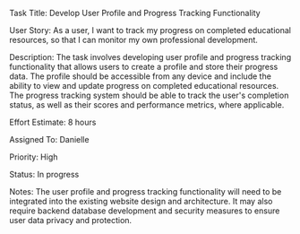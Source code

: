 Task Title: Develop User Profile and Progress Tracking Functionality

User Story: As a user, I want to track my progress on completed educational resources, so that I can monitor my own professional development.

Description: The task involves developing user profile and progress tracking functionality that allows users to create a profile and store their progress data. The profile should be accessible from any device and include the ability to view and update progress on completed educational resources. The progress tracking system should be able to track the user's completion status, as well as their scores and performance metrics, where applicable.

Effort Estimate: 8 hours

Assigned To: Danielle

Priority: High

Status: In progress

Notes: The user profile and progress tracking functionality will need to be integrated into the existing website design and architecture. It may also require backend database development and security measures to ensure user data privacy and protection.